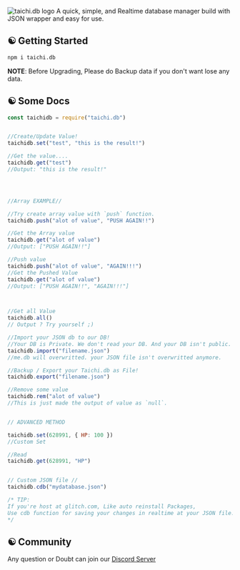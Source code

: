 ![taichi.db logo](https://cdn.glitch.com/f5388e9a-24f4-48f8-b9f9-0fae6857b5ad%2F20201129_124656.png?v=1606629310700)
A quick, simple, and Realtime database manager build with JSON wrapper and easy for use.
## ☯ Getting Started
```bash
npm i taichi.db
```
**NOTE**: Before Upgrading, Please do Backup data if you don't want lose any data.
## ☯ Some Docs
```js
const taichidb = require("taichi.db")


//Create/Update Value!
taichidb.set("test", "this is the result!")

//Get the value....
taichidb.get("test")
//Output: "this is the result!"




//Array EXAMPLE//

//Try create array value with `push` function. 
taichidb.push("alot of value", "PUSH AGAIN!!")

//Get the Array value
taichidb.get("alot of value")
//Output: ["PUSH AGAIN!!"]

//Push value
taichidb.push("alot of value", "AGAIN!!!")
//Get the Pushed Value
taichidb.get("alot of value")
//Output: ["PUSH AGAIN!!", "AGAIN!!!"]



//Get all Value
taichidb.all()
// Output ? Try yourself ;)

//Import your JSON db to our DB!
//Your DB is Private. We don't read your DB. And your DB isn't public.
taichidb.import("filename.json")
//me.db will overwritted. your JSON file isn't overwritted anymore.

//Backup / Export your Taichi.db as File!
taichidb.export("filename.json")

//Remove some value
taichidb.rem("alot of value")
//This is just made the output of value as `null`. 


// ADVANCED METHOD

taichidb.set(628991, { HP: 100 })
//Custom Set

//Read
taichidb.get(628991, "HP")


// Custom JSON file //
taichidb.cdb("mydatabase.json")

/* TIP:
If you're host at glitch.com, Like auto reinstall Packages, 
Use cdb function for saving your changes in realtime at your JSON file.
*/
```

## ☯ Community
Any question or Doubt can join our [Discord Server](https://discord.gg/9S3ZCDR)
